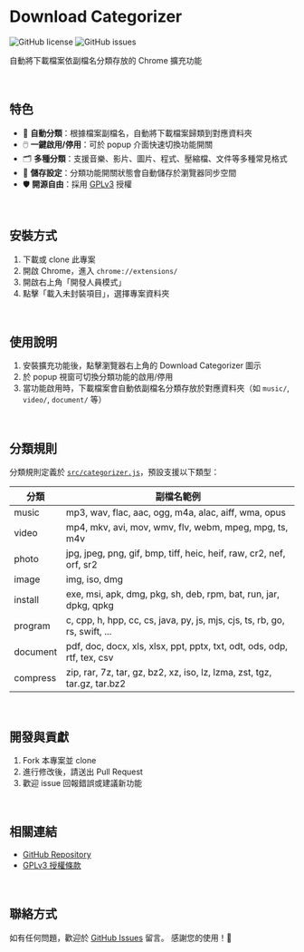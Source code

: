 # Download Categorizer
![GitHub license](https://img.shields.io/github/license/Zhenyu184/download-categorizer?style=flat-square) ![GitHub issues](https://img.shields.io/github/issues/Zhenyu184/download-categorizer?style=flat-square)

自動將下載檔案依副檔名分類存放的 Chrome 擴充功能

<br>

## 特色

- 🚀 **自動分類**：根據檔案副檔名，自動將下載檔案歸類到對應資料夾
- 🖱️ **一鍵啟用/停用**：可於 popup 介面快速切換功能開關
- 🗂️ **多種分類**：支援音樂、影片、圖片、程式、壓縮檔、文件等多種常見格式
- 💾 **儲存設定**：分類功能開關狀態會自動儲存於瀏覽器同步空間
- 🛡️ **開源自由**：採用 [GPLv3](LICENSE) 授權

<br>

## 安裝方式

1. 下載或 clone 此專案
2. 開啟 Chrome，進入 `chrome://extensions/`
3. 開啟右上角「開發人員模式」
4. 點擊「載入未封裝項目」，選擇專案資料夾

<br>

## 使用說明

1. 安裝擴充功能後，點擊瀏覽器右上角的 Download Categorizer 圖示
2. 於 popup 視窗可切換分類功能的啟用/停用
3. 當功能啟用時，下載檔案會自動依副檔名分類存放於對應資料夾（如 `music/`, `video/`, `document/` 等）

<br>

## 分類規則

分類規則定義於 [`src/categorizer.js`](src/categorizer.js)，預設支援以下類型：

| 分類      | 副檔名範例                                                                 |
|-----------|----------------------------------------------------------------------------|
| music     | mp3, wav, flac, aac, ogg, m4a, alac, aiff, wma, opus                       |
| video     | mp4, mkv, avi, mov, wmv, flv, webm, mpeg, mpg, ts, m4v                     |
| photo     | jpg, jpeg, png, gif, bmp, tiff, heic, heif, raw, cr2, nef, orf, sr2        |
| image     | img, iso, dmg                                                              |
| install   | exe, msi, apk, dmg, pkg, sh, deb, rpm, bat, run, jar, dpkg, qpkg           |
| program   | c, cpp, h, hpp, cc, cs, java, py, js, mjs, cjs, ts, rb, go, rs, swift, ... |
| document  | pdf, doc, docx, xls, xlsx, ppt, pptx, txt, odt, ods, odp, rtf, tex, csv    |
| compress  | zip, rar, 7z, tar, gz, bz2, xz, iso, lz, lzma, zst, tgz, tar.gz, tar.bz2   |

<br>

## 開發與貢獻

1. Fork 本專案並 clone
2. 進行修改後，請送出 Pull Request
3. 歡迎 issue 回報錯誤或建議新功能

<br>

## 相關連結

- [GitHub Repository](https://github.com/Zhenyu184/download-collector)
- [GPLv3 授權條款](LICENSE)

<br>

## 聯絡方式

如有任何問題，歡迎於 [GitHub Issues](https://github.com/Zhenyu184/download-collector/issues) 留言。
感謝您的使用！🎉
